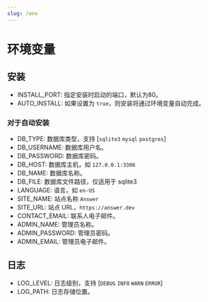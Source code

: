 ```yaml
---
slug: /env
---
```


# 环境变量

## 安装

- INSTALL_PORT: 指定安装时启动的端口，默认为80。
- AUTO_INSTALL: 如果设置为 `true`，则安装将通过环境变量自动完成。

### 对于自动安装

- DB_TYPE: 数据库类型，支持 [`sqlite3`  `mysql`  `postgres`]
- DB_USERNAME: 数据库用户名。
- DB_PASSWORD: 数据库密码。
- DB_HOST: 数据库主机，如 `127.0.0.1:3306`
- DB_NAME: 数据库名称。
- DB_FILE: 数据库文件路径，仅适用于 sqlite3
- LANGUAGE: 语言，如  `en-US`
- SITE_NAME: 站点名称 `Answer`
- SITE_URL: 站点 URL，`https://answer.dev`
- CONTACT_EMAIL:  联系人电子邮件。
- ADMIN_NAME:  管理员名称。
- ADMIN_PASSWORD: 管理员密码。
- ADMIN_EMAIL: 管理员电子邮件。

## 日志

- LOG_LEVEL: 日志级别，支持 [`DEBUG`  `INFO`  `WARN`  `ERROR`]
- LOG_PATH: 日志存储位置。
